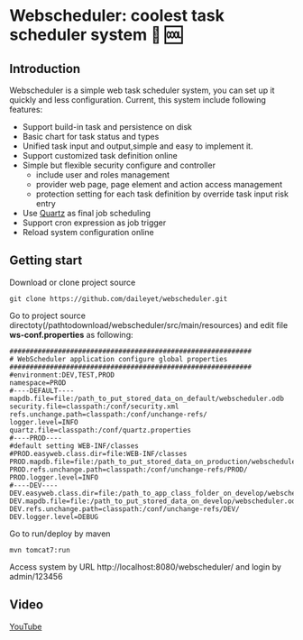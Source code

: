 # Webscheduler: coolest task scheduler system  :camel: :cool:

## Introduction
Webscheduler is a simple web task scheduler system, you can set up it quickly and less configuration. Current, this system include following features:

* Support build-in task and persistence on disk
* Basic chart for task status and types
* Unified task input and output,simple and easy to implement it.
* Support customized task definition online
* Simple but flexible security configure and controller
  * include user and roles management
  * provider web page, page element and action access management
  * protection setting for each task definition by override task input risk entry
* Use [Quartz](http://www.quartz-scheduler.org/) as final job scheduling
* Support cron expression as job trigger
* Reload system configuration online

## Getting start

Download or clone project source
```
git clone https://github.com/daileyet/webscheduler.git
```

Go to project source directoty(/pathtodownload/webscheduler/src/main/resources) and edit file **ws-conf.properties** as following:

```
############################################################
# WebScheduler application configure global properties
############################################################
#environment:DEV,TEST,PROD
namespace=PROD
#----DEFAULT----
mapdb.file=file:/path_to_put_stored_data_on_default/webscheduler.odb
security.file=classpath:/conf/security.xml
refs.unchange.path=classpath:/conf/unchange-refs/
logger.level=INFO
quartz.file=classpath:/conf/quartz.properties
#----PROD----
#default setting WEB-INF/classes
#PROD.easyweb.class.dir=file:WEB-INF/classes
PROD.mapdb.file=file:/path_to_put_stored_data_on_production/webscheduler.odb
PROD.refs.unchange.path=classpath:/conf/unchange-refs/PROD/
PROD.logger.level=INFO
#----DEV----
DEV.easyweb.class.dir=file:/path_to_app_class_folder_on_develop/webscheduler/target/classes
DEV.mapdb.file=file:/path_to_put_stored_data_on_develop/webscheduler.odb
DEV.refs.unchange.path=classpath:/conf/unchange-refs/DEV/
DEV.logger.level=DEBUG
```

Go to run/deploy by maven
```
mvn tomcat7:run
```

Access system by URL http://localhost:8080/webscheduler/ and login by admin/123456

## Video
  [YouTube](https://youtu.be/nusM7J4If8Q)
	
